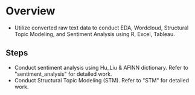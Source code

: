 # Overview
* Utilize converted raw text data to conduct EDA, Wordcloud, Structural Topic Modeling, and Sentiment Analysis using R, Excel, Tableau.

## Steps
* Conduct sentiment analysis using Hu_Liu & AFINN dictionary. Refer to "sentiment_analysis" for detailed work. 
* Conduct Structural Topic Modeling (STM). Refer to "STM" for detailed work. 
